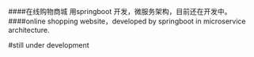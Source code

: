 ####在线购物商城 用springboot 开发，微服务架构，目前还在开发中。 
####online shopping website，developed by springboot in microservice architecture.

#still under development


